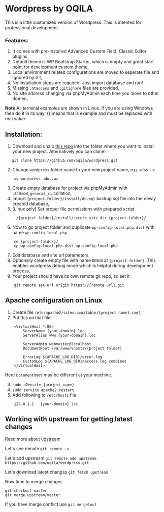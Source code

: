 # Wordpress by OQILA

This is a little customized version of Wordpress. This is intented for professional development.

### Features:

1. It comes with pre-installed Advanced Custom Field, Classic Editor plugins,
1. Default theme is WP Bootstrap Starter, which is empty and great start point for development custom theme,
1. Local environment related configurations are moved to seperate file and ignored by Git,
1. No installation steps are required. Just import database and run!
1. Missing `.htaccess` and `.gitignore` files are provided,
1. No site address changing via phpMyAdmin each time you move to other domen.

**Note** All terminal examples are shown in Linux. If you are using Windows then do it in its way. {} means that is example and must be replaced with real value.

## Installation:

1. Download and unzip [this repo](https://github.com/oqila/wordpress/archive/master.zip) into the folder where you want to install your new project. Alternatively you can clone:
```
   git clone https://github.com/oqila/wordpress.git
```
2. Change `wordpress` folder name to your new project name, e.g. `ados.uz`
```
    mv wordpress ados.uz
```
3. Create empty database for project via phpMyAdmin with `utf8mb4_general_ci` collation,
4. Import `{project-folder}/install/db.sql` backup sql file into the newly created database,
5. [Linux only] Set proper file permissions with prepared script
```
    ./{project-folder}/install/secure_site_dir {project-folder}/
```
6. Now to go project folder and duplicate `wp-config-local.php.dist` with name `wp-config-local.php`
```
    cd {project-folder}/
    cp wp-config-local.php.dist wp-config-local.php
```
7. Edit database and site url parameters,
8. Optionally create empty file with name `DEBUG` at `{project-folder}`. This enables wordpress debug mode which is helpful during development process,
9. Your project should have its own remote git repo, so set it
```
    git remote set-url origin https://{remote url}.git
```

## Apache configuration on Linux

1. Create file `/etc/apache2/sites-available/{project name}.conf`,
2. Put this on that file
```
    <VirtualHost *:80>
        ServerName {your-domain}.loc
        ServerAlias www.{your-domain}.loc

        ServerAdmin webmaster@localhost
        DocumentRoot /var/www/vhosts/{project folder}

        ErrorLog ${APACHE_LOG_DIR}/error.log
        CustomLog ${APACHE_LOG_DIR}/access.log combined
    </VirtualHost>
```
Here `DocumentRoot` may be different at your machine.

3. `sudo a2ensite {project name}`
4. `sudo service apache2 restart`
5. Add following to `/etc/hosts` file
```
    127.0.1.1   {your-domain}.loc
```

## Working with upstream for getting latest changes

Read more about [upstream](https://www.atlassian.com/git/tutorials/git-forks-and-upstreams)

Let's see remote
`git remote -v`

Let's add upstream
`git remote add upstream https://github.com/oqila/wordpress.git`

Let's download latest changes
`git fetch upstream`

Now time to merge changes
```
git checkout master
git merge upstream/master
```

If you have merge conflict use `git mergetool`